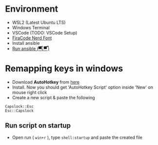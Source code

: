 # Environment

* WSL2 (Latest Ubuntu LTS)
* Windows Terminal
* VSCode (TODO: VSCode Setup)
* [FiraCode Nerd Font](https://www.nerdfonts.com/font-downloads)
* Install ansible
* [Run ansible (▀̿Ĺ̯▀̿ ̿) ](https://github.com/NafiAsib/ansible-dots)

<!-- ## WSL2 Specific packages -->
<!-- * `sudo apt install powerline fonts-powerline` - automated in ansible -->

# Remapping keys in windows

* Download **AutoHotkey** from [here](https://www.autohotkey.com/)
* Install. Now you should get 'AutoHotkey Script' option inside 'New' on mouse right click
* Create a new script & paste the following
```
Capslock::Esc
Esc::Capslock
```

## Run script on startup

* Open run ( `win+r` ), type `shell:startup` and paste the created file
